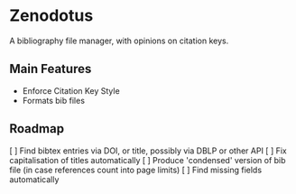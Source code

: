 # Zenodotus

A bibliography file manager, with opinions on citation keys.

## Main Features
- Enforce Citation Key Style
- Formats bib files

## Roadmap
[ ] Find bibtex entries via DOI, or title, possibly via DBLP or other API
[ ] Fix capitalisation of titles automatically
[ ] Produce 'condensed' version of bib file (in case references count into page limits)
[ ] Find missing fields automatically
